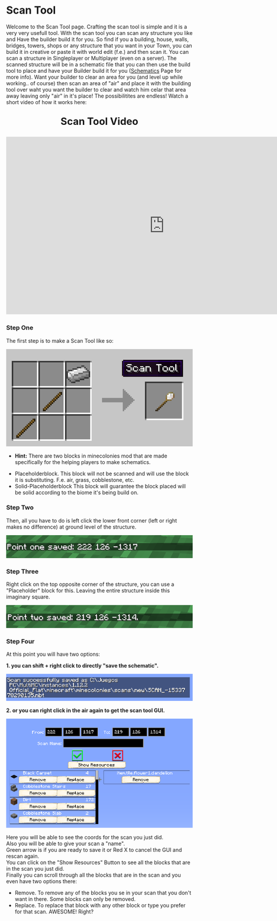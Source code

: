 # Scan Tool

Welcome to the Scan Tool page. Crafting the scan tool is simple and it is a very very usefull tool. With the scan tool you can scan any structure you like and Have the builder build it for you. So find if you a building, house, walls, bridges, towers, shops or any structure that you want in your Town, you can build it in creative or paste it with world edit (f.e.) and then scan it. You can scan a structure in Singleplayer or Multiplayer (even on a server). The scanned structure will be in a schematic file that you can then use the build tool to place and have your Builder build it for you ([Schematics](../tutorial/schematics) Page for more info). Want your builder to clear an area for you (and level up while working.. of course) then scan an area of "air" and place it with the building tool over waht you want the builder to clear and watch him celar that area away leaving only "air" in it's place! The possibilitites are endless! Watch a short video of how it works here:

<p style="text-align:center; font-size:20pt;"><b>Scan Tool Video</b></p>

<p style="text-align:center;"><embed width="854" height="480" src="https://www.youtube.com/embed/mFIC3752o1c" frameborder="10" allow="autoplay; encrypted-media" allowfullscreen></p>


### Step One

The first step is to make a Scan Tool like so:

<p style="text-align:center;"><img src="../../assets/images/tutorial/scan_tool.png" alt="Scan Tool"></p>

- **Hint:** There are two blocks in minecolonies mod that are made specifically for the helping players to make schematics.
* Placeholderblock. This block will not be scanned and will use the block it is substituting. F.e. air, grass, cobblestone, etc.
* Solid-Placeholderblock This block will guarantee the block placed will be solid according to the biome it's being build on. 

### Step Two

Then, all you have to do is left click the lower front corner (left or right makes no difference) at ground level of the structure.

<img src="../../assets/images/tutorial/point1.png" alt="Point 1">

### Step Three

Right click on the top opposite corner of the structure, you can use a "Placeholder" block for this. Leaving the entire structure inside this imaginary square.

<img src="../../assets/images/tutorial/point2.png" alt="Point 2">

### Step Four

At this point you will have two options: 

**1. you can shift + right click to directly "save the schematic".**

<img src="../../assets/images/tutorial/shift_click.png" alt="Shift + Right Click">

**2. or you can right click in the air again to get the scan tool GUI.**

<img src="../../assets/images/tutorial/scan_tool_gui.png" alt="Scan Tool GUI">

<p>Here you will be able to see the coords for the scan you just did.<br>
Also you will be able to give your scan a "name".<br>
Green arrow is if you are ready to save it or Red X to cancel the GUI and rescan again.<br>
You can click on the "Show Resources" Button to see all the blocks that are in the scan you just did.<br>
Finally you can scroll through all the blocks that are in the scan and you even have two options there:</p>

* Remove.  To remove any of the blocks you se in your scan that you don't want in there. Some blocks can only be removed.
* Replace. To replace that block with any other block or type you prefer for that scan. AWESOME! Right?
